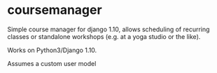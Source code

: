 # coursemanager

Simple course manager for django 1.10, allows scheduling of recurring classes or standalone workshops (e.g. at a yoga studio or the like).

Works on Python3/Django 1.10.

Assumes a custom user model
